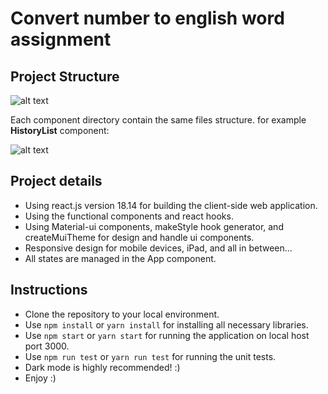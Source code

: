 # Convert number to english word assignment

## Project Structure

![alt text](https://res.cloudinary.com/reutby/image/upload/v1615625466/credorax-assignment/project_file_structurepng_vjj5jk.png)


Each component directory contain the same files structure.
for example **HistoryList** component:

![alt text](https://res.cloudinary.com/reutby/image/upload/v1615625471/credorax-assignment/component_directory_structute_io9pmx.png)


## Project details

* Using react.js version 18.14 for building the client-side web application.
* Using the functional components and react hooks.
* Using Material-ui components, makeStyle hook generator, and createMuiTheme for design and handle ui components.
* Responsive design for mobile devices, iPad, and all in between...
* All states are managed in the App component.

## Instructions
* Clone the repository to your local environment.
* Use `npm install` or `yarn install` for installing all necessary libraries.
* Use `npm start` or `yarn start` for running the application on local host port 3000.
* Use `npm run test` or `yarn run test` for running the unit tests.
* Dark mode is highly recommended! :) 
* Enjoy :)
